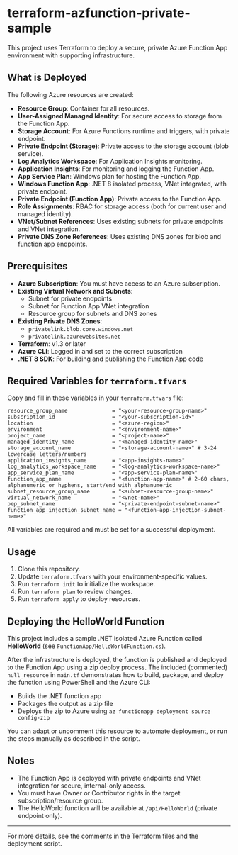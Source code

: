# terraform-azfunction-private-sample

This project uses Terraform to deploy a secure, private Azure Function App environment with supporting infrastructure.

## What is Deployed

The following Azure resources are created:

- **Resource Group**: Container for all resources.
- **User-Assigned Managed Identity**: For secure access to storage from the Function App.
- **Storage Account**: For Azure Functions runtime and triggers, with private endpoint.
- **Private Endpoint (Storage)**: Private access to the storage account (blob service).
- **Log Analytics Workspace**: For Application Insights monitoring.
- **Application Insights**: For monitoring and logging the Function App.
- **App Service Plan**: Windows plan for hosting the Function App.
- **Windows Function App**: .NET 8 isolated process, VNet integrated, with private endpoint.
- **Private Endpoint (Function App)**: Private access to the Function App.
- **Role Assignments**: RBAC for storage access (both for current user and managed identity).
- **VNet/Subnet References**: Uses existing subnets for private endpoints and VNet integration.
- **Private DNS Zone References**: Uses existing DNS zones for blob and function app endpoints.

## Prerequisites

- **Azure Subscription**: You must have access to an Azure subscription.
- **Existing Virtual Network and Subnets**:
	- Subnet for private endpoints
	- Subnet for Function App VNet integration
	- Resource group for subnets and DNS zones
- **Existing Private DNS Zones**:
	- `privatelink.blob.core.windows.net`
	- `privatelink.azurewebsites.net`
- **Terraform**: v1.3 or later
- **Azure CLI**: Logged in and set to the correct subscription
- **.NET 8 SDK**: For building and publishing the Function App code

## Required Variables for `terraform.tfvars`

Copy and fill in these variables in your `terraform.tfvars` file:

```hcl
resource_group_name              = "<your-resource-group-name>"
subscription_id                  = "<your-subscription-id>"
location                         = "<azure-region>"
environment                      = "<environment-name>"
project_name                     = "<project-name>"
managed_identity_name            = "<managed-identity-name>"
storage_account_name             = "<storage-account-name>" # 3-24 lowercase letters/numbers
application_insights_name        = "<app-insights-name>"
log_analytics_workspace_name     = "<log-analytics-workspace-name>"
app_service_plan_name            = "<app-service-plan-name>"
function_app_name                = "<function-app-name>" # 2-60 chars, alphanumeric or hyphens, start/end with alphanumeric
subnet_resource_group_name       = "<subnet-resource-group-name>"
virtual_network_name             = "<vnet-name>"
pep_subnet_name                  = "<private-endpoint-subnet-name>"
function_app_injection_subnet_name = "<function-app-injection-subnet-name>"
```

All variables are required and must be set for a successful deployment.

## Usage

1. Clone this repository.
2. Update `terraform.tfvars` with your environment-specific values.
3. Run `terraform init` to initialize the workspace.
4. Run `terraform plan` to review changes.
5. Run `terraform apply` to deploy resources.

## Deploying the HelloWorld Function

This project includes a sample .NET isolated Azure Function called **HelloWorld** (see `FunctionApp/HelloWorldFunction.cs`).

After the infrastructure is deployed, the function is published and deployed to the Function App using a zip deploy process. The included (commented) `null_resource` in `main.tf` demonstrates how to build, package, and deploy the function using PowerShell and the Azure CLI:

- Builds the .NET function app
- Packages the output as a zip file
- Deploys the zip to Azure using `az functionapp deployment source config-zip`

You can adapt or uncomment this resource to automate deployment, or run the steps manually as described in the script.

## Notes

- The Function App is deployed with private endpoints and VNet integration for secure, internal-only access.
- You must have Owner or Contributor rights in the target subscription/resource group.
- The HelloWorld function will be available at `/api/HelloWorld` (private endpoint only).

---
For more details, see the comments in the Terraform files and the deployment script.